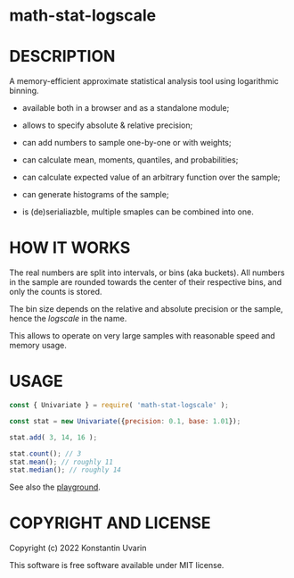 # math-stat-logscale

# DESCRIPTION

A memory-efficient approximate statistical analysis tool
using logarithmic binning.

* available both in a browser and as a standalone module;

* allows to specify absolute & relative precision;

* can add numbers to sample one-by-one or with weights;

* can calculate mean, moments, quantiles, and probabilities;

* can calculate expected value of an arbitrary function over the sample;

* can generate histograms of the sample;

* is (de)serialiazble, multiple smaples can be combined into one.

# HOW IT WORKS

The real numbers are split into intervals, or bins (aka buckets).
All numbers in the sample are rounded towards the center
of their respective bins, and only the counts is stored.

The bin size depends on the relative and absolute precision or the sample,
hence the _logscale_ in the name.

This allows to operate on very large samples
with reasonable speed and memory usage.

# USAGE

```javascript
const { Univariate } = require( 'math-stat-logscale' );

const stat = new Univariate({precision: 0.1, base: 1.01});

stat.add( 3, 14, 16 );

stat.count(); // 3
stat.mean(); // roughly 11
stat.median(); // roughly 14
```

See also the [playground](https://dallaylaen.github.io/math-stat-logscale.js/).

# COPYRIGHT AND LICENSE

Copyright (c) 2022 Konstantin Uvarin

This software is free software available under MIT license.
